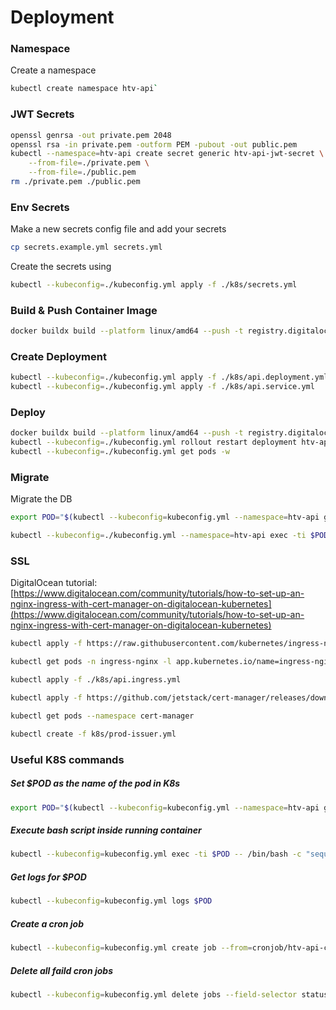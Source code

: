 # Deployment


### Namespace
Create a namespace

```sh
kubectl create namespace htv-api`
```


### JWT Secrets
```sh
openssl genrsa -out private.pem 2048
openssl rsa -in private.pem -outform PEM -pubout -out public.pem
kubectl --namespace=htv-api create secret generic htv-api-jwt-secret \
    --from-file=./private.pem \
    --from-file=./public.pem
rm ./private.pem ./public.pem 
```


### Env Secrets
Make a new secrets config file and add your secrets

```sh
cp secrets.example.yml secrets.yml
```

Create the secrets using

```sh
kubectl --kubeconfig=./kubeconfig.yml apply -f ./k8s/secrets.yml
```


### Build & Push Container Image
```sh
docker buildx build --platform linux/amd64 --push -t registry.digitalocean.com/htv-api/app:latest
```

### Create Deployment
```sh
kubectl --kubeconfig=./kubeconfig.yml apply -f ./k8s/api.deployment.yml
kubectl --kubeconfig=./kubeconfig.yml apply -f ./k8s/api.service.yml
```

### Deploy
```sh
docker buildx build --platform linux/amd64 --push -t registry.digitalocean.com/mycc/ab-test:latest . && 
kubectl --kubeconfig=./kubeconfig.yml rollout restart deployment htv-api && \
kubectl --kubeconfig=./kubeconfig.yml get pods -w
```


### Migrate
Migrate the DB
```sh
export POD="$(kubectl --kubeconfig=kubeconfig.yml --namespace=htv-api get pods --field-selector=status.phase==Running --no-headers -o custom-columns=":metadata.name")"

kubectl --kubeconfig=./kubeconfig.yml --namespace=htv-api exec -ti $POD -- /bin/bash -c 'sequelize db:migrate && sequelize db:seed:all'
```

### SSL
DigitalOcean tutorial: [https://www.digitalocean.com/community/tutorials/how-to-set-up-an-nginx-ingress-with-cert-manager-on-digitalocean-kubernetes](https://www.digitalocean.com/community/tutorials/how-to-set-up-an-nginx-ingress-with-cert-manager-on-digitalocean-kubernetes)

```sh
kubectl apply -f https://raw.githubusercontent.com/kubernetes/ingress-nginx/controller-v1.13.0/deploy/static/provider/do/deploy.yaml

kubectl get pods -n ingress-nginx -l app.kubernetes.io/name=ingress-nginx --watch

kubectl apply -f ./k8s/api.ingress.yml

kubectl apply -f https://github.com/jetstack/cert-manager/releases/download/v1.18.2/cert-manager.yaml

kubectl get pods --namespace cert-manager

kubectl create -f k8s/prod-issuer.yml
```

### Useful K8S commands
##### Set $POD as the name of the pod in K8s
```sh
export POD="$(kubectl --kubeconfig=kubeconfig.yml --namespace=htv-api get pods --field-selector=status.phase==Running --no-headers -o custom-columns=":metadata.name")"
```

##### Execute bash script inside running container
```sh
kubectl --kubeconfig=kubeconfig.yml exec -ti $POD -- /bin/bash -c "sequelize db:migrate"
```

##### Get logs for $POD
```sh
kubectl --kubeconfig=kubeconfig.yml logs $POD
```

##### Create a cron job
```sh
kubectl --kubeconfig=kubeconfig.yml create job --from=cronjob/htv-api-cron-job htv-api-cron-job
```

##### Delete all faild cron jobs
```sh
kubectl --kubeconfig=kubeconfig.yml delete jobs --field-selector status.successful=0
```
